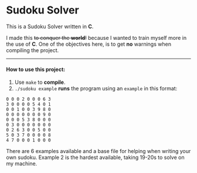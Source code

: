 # Sudoku Solver

This is a Sudoku Solver written in **C**.

I made this ~~to conquer the **world**!~~ because I wanted to train myself more
in the use of **C**. One of the objectives here, is to get **no** warnings when
compiling the project.

---

#### How to use this project:

1. Use `make` to **compile**.
2. `./sudoku example` **runs** the program using an `example` in this format:
```
0 0 0 2 0 0 0 6 3
3 0 0 0 0 5 4 0 1
0 0 1 0 0 3 9 8 0
0 0 0 0 0 0 0 9 0
0 0 0 5 3 8 0 0 0
0 3 0 0 0 0 0 0 0
0 2 6 3 0 0 5 0 0
5 0 3 7 0 0 0 0 8
4 7 0 0 0 1 0 0 0
```
There are 6 examples available and a base file for helping when writing your own
sudoku. Example 2 is the hardest available, taking 19-20s to solve on my machine.
